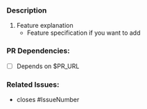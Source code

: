 ### Description
1. Feature explanation
   - Feature specification if you want to add

### PR Dependencies:
- [ ] Depends on $PR_URL

### Related Issues:
- closes #IssueNumber
